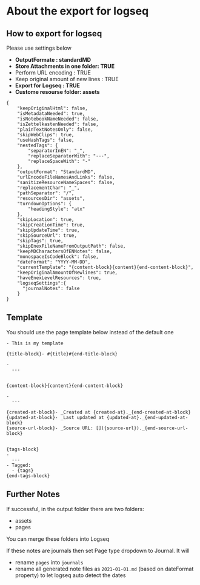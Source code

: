 # About the export for logseq #

## How to export for logseq ##

Please use settings below
- **OutputFormate : standardMD**
- **Store Attachments in one folder: TRUE**
- Perform URL encoding : TRUE
- Keep original amount of new lines : TRUE
- **Export for Logseq : TRUE**
- **Custome resourse folder: assets**


```
{
    "keepOriginalHtml": false,
    "isMetadataNeeded": true,
    "isNotebookNameNeeded": false,
    "isZettelkastenNeeded": false,
    "plainTextNotesOnly": false,
    "skipWebClips": true,
    "useHashTags": false,
    "nestedTags": {
        "separatorInEN": "_",
        "replaceSeparatorWith": "---",
        "replaceSpaceWith": "-"
    },
    "outputFormat": "StandardMD",
    "urlEncodeFileNamesAndLinks": false,
    "sanitizeResourceNameSpaces": false, 
    "replacementChar": "_",
    "pathSeparator": "/",
    "resourcesDir": "assets",
    "turndownOptions": {
        "headingStyle": "atx"
    },
    "skipLocation": true,
    "skipCreationTime": true,
    "skipUpdateTime": true,
    "skipSourceUrl": true,
    "skipTags": true,
    "skipEnexFileNameFromOutputPath": false,
    "keepMDCharactersOfENNotes": false,
    "monospaceIsCodeBlock": false,
    "dateFormat": "YYYY-MM-DD",
    "currentTemplate": "{content-block}{content}{end-content-block}",
    "keepOriginalAmountOfNewlines": true,
    "haveEnexLevelResources": true,
    "logseqSettings":{
      "journalNotes": false
    }
}
```

## Template ## 

You should use the page template below instead of the default one

```
- This is my template 

{title-block}- #{title}#{end-title-block}

- 
  ---


{content-block}{content}{end-content-block}

- 
  ---

{created-at-block}- _Created at {created-at}._{end-created-at-block}
{updated-at-block}- _Last updated at {updated-at}._{end-updated-at-block}
{source-url-block}- _Source URL: []({source-url})._{end-source-url-block}


{tags-block}
-
  ---
- Tagged: 
  - {tags}
{end-tags-block}

```

## Further Notes ## 

If successful, in the output folder there are two folders:
- assets
- pages

You can merge these folders into Logseq

If these notes are journals then set Page type dropdown to Journal. It will 
- rename `pages` into `journals`
- rename all generated note files  as `2021-01-01.md` (based on dateFormat property) to let logseq auto detect the dates
